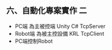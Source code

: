 ## 六、自動化專案實作 二

- PC端 為主被控端 Unity C# TcpServer
- Robot端 為被主控設備 KRL TcpClient
- PC端控制Robot
<!--stackedit_data:
eyJoaXN0b3J5IjpbMTE2NDEyMzAxMywtMjAzMzc0Nzc0NywtMT
k4MTQ5ODk5NV19
-->